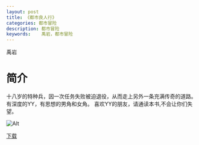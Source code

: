 ```yaml
---
layout: post
title: 《都市良人行》
categories: 都市冒险
description: 都市冒险
keywords:    禹岩，都市冒险
---
```


禹岩

# 简介

十八岁的特种兵，因一次任务失败被迫退役，从而走上另外一条充满传奇的道路。 有深度的YY，有思想的男角和女角。 喜欢YY的朋友，请通读本书,不会让你们失望。


![Alt](https://i.loli.net/2021/08/20/JyQDgHTmzcIkblf.jpg)


[下载](www.google.com)